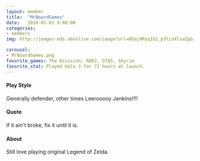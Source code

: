 ```yaml
---
layout: member
title:  "MrBoardGames"
date:   2018-01-01 9:08:00
categories:
- members
img: http://images-eds.xboxlive.com/image?url=8Oaj9Ryq1G1_p3lLnXlsaZgGzAie6Mnu24_PawYuDYIoH77pJ.X5Z.MqQPibUVTcS9jr0n8i7LY1tL3U7AiafahgUnpFnQp9540vpRlxu2Y2bPdidwl4.5BgZrifXLJP&format=png

carousel:
- MrBoardGames.png
favorite_games: The Division, RDR2, GTA5, Skyrim
favorite_stat: Played Halo 3 for 72 hours at launch.
---
```

#### Play Style
Generally defender, other times Leerooooy Jenkins!!!!

#### Quote
If it ain't broke, fix it until it is.

#### About
Still love playing original Legend of Zelda.
